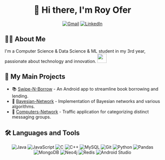 <div align="center">
  <h1>👋 Hi there, I'm Roy Ofer</h1>
  <p>
    <a href="mailto:royofer123@gmail.com"><img src="https://img.shields.io/badge/Gmail-D14836?style=for-the-badge&logo=gmail&logoColor=white" alt="Gmail"></a>
    <a href="https://www.linkedin.com/in/royofer123"><img src="https://img.shields.io/badge/LinkedIn-0077B5?style=for-the-badge&logo=linkedin&logoColor=white" alt="LinkedIn"></a>
  </p>
</div>

## 👨‍💻 About Me

I'm a Computer Science & Data Science & ML student in my 3rd year, passionate about technology and innovation. <img src="https://media.giphy.com/media/WUlplcMpOCEmTGBtBW/giphy.gif" width="30">

## 🚀 My Main Projects

- 📚 [Swipe-N-Borrow](https://github.com/royofer123/Swipe-N-Borrow) - An Android app to streamline book borrowing and lending.
- 🥅 [Bayesian-Network](https://github.com/royofer123/bayesianNetworks) - Implementation of Bayesian networks and various algorithms.
- 🦈 [Computers-Network](https://github.com/royofer123/Computers_Network_Final_Project) - Traffic application for categorizing distinct messaging groups.

## 🛠️ Languages and Tools

<div align="center">

![Java](https://img.shields.io/badge/-Java-007396?style=for-the-badge&logo=java&logoColor=white)
![JavaScript](https://img.shields.io/badge/-JavaScript-F7DF1E?style=for-the-badge&logo=javascript&logoColor=black)
![C](https://img.shields.io/badge/-C-A8B9CC?style=for-the-badge&logo=c&logoColor=white)
![C++](https://img.shields.io/badge/-C++-00599C?style=for-the-badge&logo=c%2B%2B&logoColor=white)
![MySQL](https://img.shields.io/badge/-MySQL-4479A1?style=for-the-badge&logo=mysql&logoColor=white)
![Git](https://img.shields.io/badge/-Git-F05032?style=for-the-badge&logo=git&logoColor=white)
![Python](https://img.shields.io/badge/-Python-3776AB?style=for-the-badge&logo=python&logoColor=white)
![Pandas](https://img.shields.io/badge/-Pandas-150458?style=for-the-badge&logo=pandas&logoColor=white)
![MongoDB](https://img.shields.io/badge/-MongoDB-47A248?style=for-the-badge&logo=mongodb&logoColor=white)
![Neo4j](https://img.shields.io/badge/-Neo4j-008CC1?style=for-the-badge&logo=neo4j&logoColor=white)
![Redis](https://img.shields.io/badge/-Redis-DC382D?style=for-the-badge&logo=redis&logoColor=white)
![Android Studio](https://img.shields.io/badge/-Android%20Studio-3DDC84?style=for-the-badge&logo=android-studio&logoColor=white)

</div>
